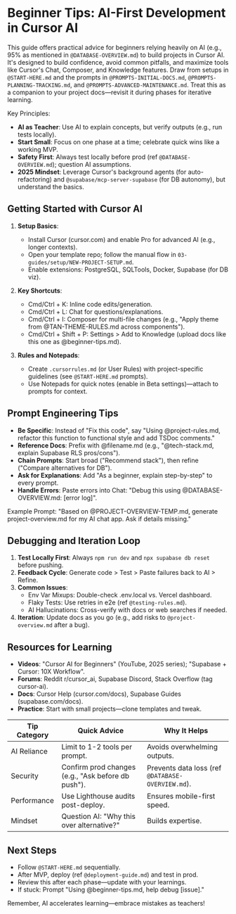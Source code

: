 # Beginner Tips: AI-First Development in Cursor AI

This guide offers practical advice for beginners relying heavily on AI (e.g., 95% as mentioned in `@DATABASE-OVERVIEW.md`) to build projects in Cursor AI. It's designed to build confidence, avoid common pitfalls, and maximize tools like Cursor's Chat, Composer, and Knowledge features. Draw from setups in `@START-HERE.md` and the prompts in `@PROMPTS-INITIAL-DOCS.md`, `@PROMPTS-PLANNING-TRACKING.md`, and `@PROMPTS-ADVANCED-MAINTENANCE.md`. Treat this as a companion to your project docs—revisit it during phases for iterative learning.

Key Principles:
- **AI as Teacher**: Use AI to explain concepts, but verify outputs (e.g., run tests locally).
- **Start Small**: Focus on one phase at a time; celebrate quick wins like a working MVP.
- **Safety First**: Always test locally before prod (ref `@DATABASE-OVERVIEW.md`); question AI assumptions.
- **2025 Mindset**: Leverage Cursor's background agents (for auto-refactoring) and `@supabase/mcp-server-supabase` (for DB autonomy), but understand the basics.

## Getting Started with Cursor AI
1. **Setup Basics**:
   - Install Cursor (cursor.com) and enable Pro for advanced AI (e.g., longer contexts).
   - Open your template repo; follow the manual flow in `03-guides/setup/NEW-PROJECT-SETUP.md`.
   - Enable extensions: PostgreSQL, SQLTools, Docker, Supabase (for DB viz).

2. **Key Shortcuts**:
   - Cmd/Ctrl + K: Inline code edits/generation.
   - Cmd/Ctrl + L: Chat for questions/explanations.
   - Cmd/Ctrl + I: Composer for multi-file changes (e.g., "Apply theme from @TAN-THEME-RULES.md across components").
   - Cmd/Ctrl + Shift + P: Settings > Add to Knowledge (upload docs like this one as @beginner-tips.md).

3. **Rules and Notepads**:
   - Create `.cursorrules.md` (or User Rules) with project-specific guidelines (see `@START-HERE.md` prompts).
   - Use Notepads for quick notes (enable in Beta settings)—attach to prompts for context.

## Prompt Engineering Tips
- **Be Specific**: Instead of "Fix this code", say "Using @project-rules.md, refactor this function to functional style and add TSDoc comments."
- **Reference Docs**: Prefix with @filename.md (e.g., "@tech-stack.md, explain Supabase RLS pros/cons").
- **Chain Prompts**: Start broad ("Recommend stack"), then refine ("Compare alternatives for DB").
- **Ask for Explanations**: Add "As a beginner, explain step-by-step" to every prompt.
- **Handle Errors**: Paste errors into Chat: "Debug this using @DATABASE-OVERVIEW.md: [error log]".

Example Prompt: "Based on @PROJECT-OVERVIEW-TEMP.md, generate project-overview.md for my AI chat app. Ask if details missing."

## Debugging and Iteration Loop
1. **Test Locally First**: Always `npm run dev` and `npx supabase db reset` before pushing.
2. **Feedback Cycle**: Generate code > Test > Paste failures back to AI > Refine.
3. **Common Issues**:
   - Env Var Mixups: Double-check .env.local vs. Vercel dashboard.
   - Flaky Tests: Use retries in e2e (ref `@testing-rules.md`).
   - AI Hallucinations: Cross-verify with docs or web searches if needed.
4. **Iteration**: Update docs as you go (e.g., add risks to `@project-overview.md` after a bug).

## Resources for Learning
- **Videos**: "Cursor AI for Beginners" (YouTube, 2025 series); "Supabase + Cursor: 10X Workflow".
- **Forums**: Reddit r/cursor_ai, Supabase Discord, Stack Overflow (tag cursor-ai).
- **Docs**: Cursor Help (cursor.com/docs), Supabase Guides (supabase.com/docs).
- **Practice**: Start with small projects—clone templates and tweak.

| Tip Category | Quick Advice | Why It Helps |
|--------------|--------------|-------------|
| AI Reliance | Limit to 1-2 tools per prompt. | Avoids overwhelming outputs. |
| Security | Confirm prod changes (e.g., "Ask before db push"). | Prevents data loss (ref `@DATABASE-OVERVIEW.md`). |
| Performance | Use Lighthouse audits post-deploy. | Ensures mobile-first speed. |
| Mindset | Question AI: "Why this over alternative?" | Builds expertise. |

## Next Steps
- Follow `@START-HERE.md` sequentially.
- After MVP, deploy (ref `@deployment-guide.md`) and test in prod.
- Review this after each phase—update with your learnings.
- If stuck: Prompt "Using @beginner-tips.md, help debug [issue]." 

Remember, AI accelerates learning—embrace mistakes as teachers!